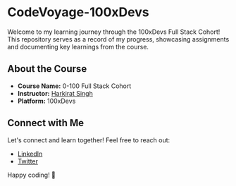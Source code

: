 # CodeVoyage-100xDevs

Welcome to my learning journey through the 100xDevs Full Stack Cohort! This repository serves as a record of my progress, showcasing assignments and documenting key learnings from the course.

## About the Course

- **Course Name:** 0-100 Full Stack Cohort
- **Instructor:** [Harkirat Singh](https://www.linkedin.com/in/kirat-li/)
- **Platform:** 100xDevs

## Connect with Me

Let's connect and learn together! Feel free to reach out:

- [LinkedIn](https://www.linkedin.com/in/sdarwai15)
- [Twitter](https://twitter.com/heysourabhh)

Happy coding! 🚀